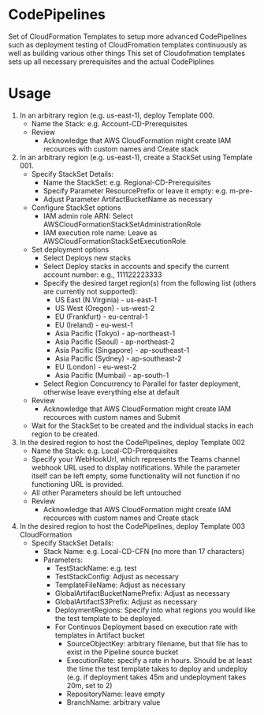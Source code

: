 # CodePipelines
Set of CloudFormation Templates to setup more advanced CodePipelines such as deployment testing of CloudFromation templates continuously as well as building various other things
This set of Cloudofmation templates sets up all necessary prerequisites and the actual CodePiplines

# Usage
1. In an arbitrary region (e.g. us-east-1), deploy Template 000.
   - Name the Stack: e.g. Account-CD-Prerequisites
   - Review
     - Acknowledge that AWS CloudFormation might create IAM recources with custom names and Create stack
1. In an arbitrary region (e.g. us-east-1), create a StackSet using Template 001.
   - Specify StackSet Details:
     - Name the StackSet: e.g. Regional-CD-Prerequisites
     - Specify Parameter ResourcePrefix or leave it empty: e.g. m-pre-
     - Adjust Parameter ArtifactBucketName as necessary
   - Configure StackSet options
     - IAM admin role ARN: Select AWSCloudFormationStackSetAdministrationRole
     - IAM execution role name: Leave as AWSCloudFormationStackSetExecutionRole
   - Set deployment options
     - Select Deploys new stacks
     - Select Deploy stacks in accounts and specify the current account number: e.g., 111122223333
     - Specify the desired target region(s) from the following list (others are currently not supported):
       - US East (N.Virginia) - us-east-1
       - US West (Oregon) - us-west-2
       - EU (Frankfurt) - eu-central-1
       - EU (Ireland) - eu-west-1
       - Asia Pacific (Tokyo) - ap-northeast-1
       - Asia Pacific (Seoul) - ap-northeast-2
       - Asia Pacific (Singapore) - ap-southeast-1
       - Asia Pacific (Sydney) - ap-southeast-2
       - EU (London) - eu-west-2
       - Asia Pacific (Mumbai) - ap-south-1
     - Select Region Concurrency to Parallel for faster deployment, otherwise leave everything else at default
   - Review
     - Acknowledge that AWS CloudFormation might create IAM recources with custom names and Submit
   - Wait for the StackSet to be created and the individual stacks in each region to be created.
1. In the desired region to host the CodePipelines, deploy Template 002
   - Name the Stack: e.g. Local-CD-Prerequisites
   - Specify your WebHookUrl, which represents the Teams channel webhook URL used to display notifications. While the parameter itself can be left empty, some functionality will not function if no functioning URL is provided.
   - All other Parameters should be left untouched
   - Review
     - Acknowledge that AWS CloudFormation might create IAM recources with custom names and Create stack
1. In the desired region to host the CodePipelines, deploy Template 003 CloudFormation
   - Specify StackSet Details:
     - Stack Name: e.g. Local-CD-CFN (no more than 17 characters)
     - Parameters:
       - TestStackName: e.g. test
       - TestStackConfig: Adjust as necessary
       - TemplateFileName: Adjust as necessary
       - GlobalArtifactBucketNamePrefix: Adjust as necessary
       - GlobalArtifactS3Prefix: Adjust as necessary
       - DeploymentRegions: Specify into what regions you would like the test template to be deployed.
       - For Continuos Deployment based on execution rate with templates in Artifact bucket
         - SourceObjectKey: arbitrary filename, but that file has to exist in the Pipeline source bucket
         - ExecutionRate: specify a rate in hours. Should be at least the time the test template takes to deploy and undeploy (e.g. if deployment takes 45m and undeployment takes 20m, set to 2)
         - RepositoryName: leave empty
         - BranchName: arbitrary value



